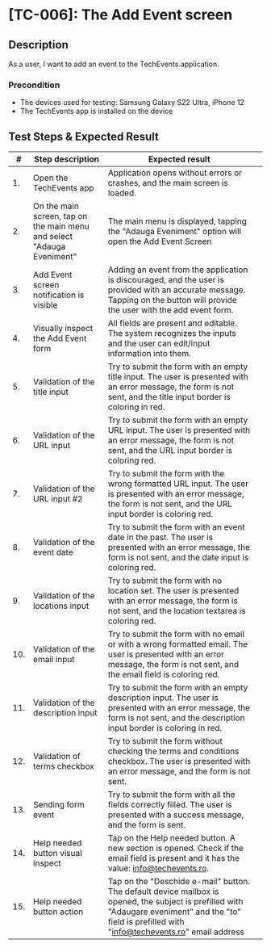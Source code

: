 # [TC-006]: The Add Event screen

## Description

As a user, I want to add an event to the TechEvents application.


### Precondition

- The devices used for testing: Samsung Galaxy S22 Ultra, iPhone 12
- The TechEvents app is installed on the device


## Test Steps & Expected Result

| #   | Step description                                                       | Expected result                                                                     |   |
|-----|------------------------------------------------------------------------|------------------------------------------------------------------------------------|---|
| 1.  | Open the TechEvents app                                                | Application opens without errors or crashes, and the main screen is loaded. |   |
| 2.  | On the main screen, tap on the main menu and select "Adauga Eveniment" | The main menu is displayed, tapping the "Adauga Eveniment" option will open the Add Event Screen |   |
| 3.  | Add Event screen notification is visible                               | Adding an event from the application is discouraged, and the user is provided with an accurate message. Tapping on the button will provide the user with the add event form. |   |
| 4.  | Visually inspect the Add Event form                                    | All fields are present and editable. The system recognizes the inputs and the user can edit/input information into them.  |
| 5.  | Validation of the title input                                          | Try to submit the form with an empty title input. The user is presented with an error message, the form is not sent, and the title input border is coloring in red. |   |
| 6.  | Validation of the URL input                                            | Try to submit the form with an empty URL input. The user is presented with an error message, the form is not sent, and the URL input border is coloring red. |   |
| 7.  | Validation of the URL input #2                                         | Try to submit the form with the wrong formatted URL input. The user is presented with an error message, the form is not sent, and the URL input border is coloring red. |   |
| 8.  | Validation of the event date                                           | Try to submit the form with an event date in the past. The user is presented with an error message, the form is not sent, and the date input is coloring red. |   |
| 9.  | Validation of the locations input                                      | Try to submit the form with no location set. The user is presented with an error message, the form is not sent, and the location textarea is coloring red. |   |
| 10. | Validation of the email input                                          | Try to submit the form with no email or with a wrong formatted email. The user is presented with an error message, the form is not sent, and the email field is coloring red. |   |
| 11.  | Validation of the description input                                   | Try to submit the form with an empty description input. The user is presented with an error message, the form is not sent, and the description input border is coloring in red. |   |
| 12.  | Validation of terms checkbox                                          | Try to submit the form without checking the terms and conditions checkbox. The user is presented with an error message, and the form is not sent. |   |
| 13.  | Sending form event                                                    | Try to submit the form with all the fields correctly filled. The user is presented with a success message, and the form is sent. |   |
| 14.  | Help needed button visual inspect                                     | Tap on the Help needed button. A new section is opened. Check if the email field is present and it has the value: info@techevents.ro. |   |
| 15.  | Help needed button action                                             | Tap on the "Deschide e-mail" button. The default device mailbox is opened, the subject is prefilled with "Adaugare eveniment" and the "to" field is prefilled with "info@techevents.ro" email address |   |






